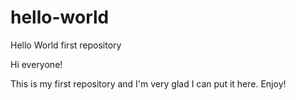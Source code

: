 # hello-world
Hello World first repository

Hi everyone!

This is my first repository and I'm very glad I can put it here. Enjoy!
